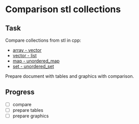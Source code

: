 # Comparison stl collections

## Task

Compare collections from stl in cpp:
- [array - vector](tests/Array-Vector.cpp)
- [vector - list](tests/vector_list.cpp)
- [map - unordered_map](tests/map-unordered_map.cpp)
- [set - unordered_set](tests/set_and_unordered_set.cpp)

Prepare document with tables and graphics with comparison.

## Progress

- [ ] compare
- [ ] prepare tables
- [ ] prepare graphics
